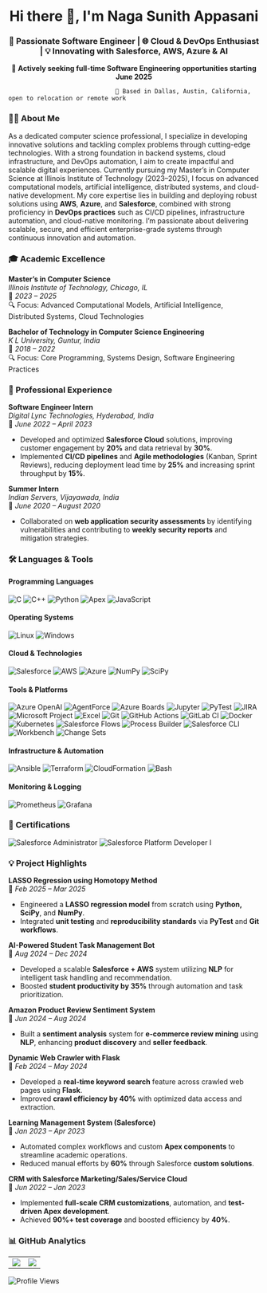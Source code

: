 <h1 align="center">Hi there 👋, I'm Naga Sunith Appasani</h1>
<h3 align="center">
🚀 Passionate Software Engineer | 🌐 Cloud & DevOps Enthusiast | 💡 Innovating with Salesforce, AWS, Azure & AI  
</h3>
<p align="center">
📢 <strong>Actively seeking full-time Software Engineering opportunities starting June 2025</strong>  

                                  📍 Based in Dallas, Austin, California, open to relocation or remote work  
</p>

<!--
**Sunith12/sunith12** is a ✨ _special_ ✨ repository because its `README.md` (this file) appears on your GitHub profile.

Here are some ideas to get you started:

- 🔭 I’m currently working on ...
- 🌱 I’m currently learning ...
- 👯 I’m looking to collaborate on ...
- 🤔 I’m looking for help with ...
- 💬 Ask me about ...
- 📫 How to reach me: ...
- 😄 Pronouns: ...
- ⚡ Fun fact: ...
-->

### 👨‍💻 About Me

As a dedicated computer science professional, I specialize in developing innovative solutions and tackling complex problems through cutting-edge technologies. With a strong foundation in backend systems, cloud infrastructure, and DevOps automation, I aim to create impactful and scalable digital experiences. Currently pursuing my Master’s in Computer Science at Illinois Institute of Technology (2023–2025), I focus on advanced computational models, artificial intelligence, distributed systems, and cloud-native development. My core expertise lies in building and deploying robust solutions using **AWS**, **Azure**, and **Salesforce**, combined with strong proficiency in **DevOps practices** such as CI/CD pipelines, infrastructure automation, and cloud-native monitoring. I’m passionate about delivering scalable, secure, and efficient enterprise-grade systems through continuous innovation and automation.

### 🎓 Academic Excellence

**Master’s in Computer Science**  
*Illinois Institute of Technology, Chicago, IL*  
📅 *2023 – 2025*  
🔍 Focus: Advanced Computational Models, Artificial Intelligence, Distributed Systems, Cloud Technologies

**Bachelor of Technology in Computer Science Engineering**  
*K L University, Guntur, India*  
📅 *2018 – 2022*  
🔍 Focus: Core Programming, Systems Design, Software Engineering Practices

### 💼 Professional Experience

**Software Engineer Intern**  
*Digital Lync Technologies, Hyderabad, India*  
📆 *June 2022 – April 2023*  
- Developed and optimized **Salesforce Cloud** solutions, improving customer engagement by **20%** and data retrieval by **30%**.
- Implemented **CI/CD pipelines** and **Agile methodologies** (Kanban, Sprint Reviews), reducing deployment lead time by **25%** and increasing sprint throughput by **15%**.

**Summer Intern**  
*Indian Servers, Vijayawada, India*  
📆 *June 2020 – August 2020*  
- Collaborated on **web application security assessments** by identifying vulnerabilities and contributing to **weekly security reports** and mitigation strategies.


### 🛠️ Languages & Tools

#### Programming Languages
![C](https://img.shields.io/badge/C-00599C?style=flat&logo=c&logoColor=white)
![C++](https://img.shields.io/badge/C++-00599C?style=flat&logo=c%2B%2B&logoColor=white)
![Python](https://img.shields.io/badge/Python-3776AB?style=flat&logo=python&logoColor=white)
![Apex](https://img.shields.io/badge/Apex-1798c1?style=flat&logo=salesforce&logoColor=white)
![JavaScript](https://img.shields.io/badge/JavaScript-F7DF1E?style=flat&logo=javascript&logoColor=black)

#### Operating Systems
![Linux](https://img.shields.io/badge/Linux-FCC624?style=flat&logo=linux&logoColor=black)
![Windows](https://img.shields.io/badge/Windows-0078D6?style=flat&logo=windows&logoColor=white)

#### Cloud & Technologies
![Salesforce](https://img.shields.io/badge/Salesforce-00A1E0?style=flat&logo=salesforce&logoColor=white)
![AWS](https://img.shields.io/badge/AWS-232F3E?style=flat&logo=amazon-aws&logoColor=white)
![Azure](https://img.shields.io/badge/Azure-0078D4?style=flat&logo=microsoft-azure&logoColor=white)
![NumPy](https://img.shields.io/badge/NumPy-013243?style=flat&logo=numpy&logoColor=white)
![SciPy](https://img.shields.io/badge/SciPy-8CAAE6?style=flat&logo=scipy&logoColor=white)

#### Tools & Platforms
![Azure OpenAI](https://img.shields.io/badge/Azure%20OpenAI-0078D4?style=flat&logo=microsoft-azure&logoColor=white)
![AgentForce](https://img.shields.io/badge/AgentForce-00A1E0?style=flat&logo=salesforce&logoColor=white)
![Azure Boards](https://img.shields.io/badge/Azure%20Boards-0078D4?style=flat&logo=azure-devops&logoColor=white)
![Jupyter](https://img.shields.io/badge/Jupyter-F37626?style=flat&logo=jupyter&logoColor=white)
![PyTest](https://img.shields.io/badge/PyTest-0A9EDC?style=flat&logo=python&logoColor=white)
![JIRA](https://img.shields.io/badge/JIRA-0052CC?style=flat&logo=jira&logoColor=white)
![Microsoft Project](https://img.shields.io/badge/Microsoft%20Project-0078D4?style=flat&logo=microsoft&logoColor=white)
![Excel](https://img.shields.io/badge/Excel-217346?style=flat&logo=microsoft-excel&logoColor=white)
![Git](https://img.shields.io/badge/Git-F05032?style=flat&logo=git&logoColor=white)
![GitHub Actions](https://img.shields.io/badge/GitHub%20Actions-2088FF?style=flat&logo=githubactions&logoColor=white)
![GitLab CI](https://img.shields.io/badge/GitLab%20CI-FC6D26?style=flat&logo=gitlab&logoColor=white)
![Docker](https://img.shields.io/badge/Docker-2496ED?style=flat&logo=docker&logoColor=white)
![Kubernetes](https://img.shields.io/badge/Kubernetes-326CE5?style=flat&logo=kubernetes&logoColor=white)
![Salesforce Flows](https://img.shields.io/badge/Flows-00A1E0?style=flat&logo=salesforce&logoColor=white)
![Process Builder](https://img.shields.io/badge/Process%20Builder-00A1E0?style=flat&logo=salesforce&logoColor=white)
![Salesforce CLI](https://img.shields.io/badge/Salesforce%20CLI-00A1E0?style=flat&logo=salesforce&logoColor=white)
![Workbench](https://img.shields.io/badge/Workbench-00A1E0?style=flat&logo=salesforce&logoColor=white)
![Change Sets](https://img.shields.io/badge/Change%20Sets-00A1E0?style=flat&logo=salesforce&logoColor=white)

#### Infrastructure & Automation
![Ansible](https://img.shields.io/badge/Ansible-EE0000?style=flat&logo=ansible&logoColor=white)
![Terraform](https://img.shields.io/badge/Terraform-623CE4?style=flat&logo=terraform&logoColor=white)
![CloudFormation](https://img.shields.io/badge/CloudFormation-FF4F8B?style=flat&logo=aws&logoColor=white)
![Bash](https://img.shields.io/badge/Bash-4EAA25?style=flat&logo=gnubash&logoColor=white)

#### Monitoring & Logging
![Prometheus](https://img.shields.io/badge/Prometheus-E6522C?style=flat&logo=prometheus&logoColor=white)
![Grafana](https://img.shields.io/badge/Grafana-F46800?style=flat&logo=grafana&logoColor=white)


### 🧾 Certifications

![Salesforce Administrator](https://img.shields.io/badge/Salesforce_Administrator-00A1E0?style=for-the-badge&logo=salesforce&logoColor=white)
![Salesforce Platform Developer I](https://img.shields.io/badge/Salesforce_Platform_Developer_I-00A1E0?style=for-the-badge&logo=salesforce&logoColor=white)



### 💡 Project Highlights

**LASSO Regression using Homotopy Method**  
📅 *Feb 2025 – Mar 2025*  
- Engineered a **LASSO regression model** from scratch using **Python, SciPy**, and **NumPy**.
- Integrated **unit testing** and **reproducibility standards** via **PyTest** and **Git workflows**.

**AI-Powered Student Task Management Bot**  
📅 *Aug 2024 – Dec 2024*  
- Developed a scalable **Salesforce + AWS** system utilizing **NLP** for intelligent task handling and recommendation.
- Boosted **student productivity by 35%** through automation and task prioritization.

**Amazon Product Review Sentiment System**  
📅 *Jun 2024 – Aug 2024*  
- Built a **sentiment analysis** system for **e-commerce review mining** using **NLP**, enhancing **product discovery** and **seller feedback**.

**Dynamic Web Crawler with Flask**  
📅 *Feb 2024 – May 2024*  
- Developed a **real-time keyword search** feature across crawled web pages using **Flask**.
- Improved **crawl efficiency by 40%** with optimized data access and extraction.

**Learning Management System (Salesforce)**  
📅 *Jan 2023 – Apr 2023*  
- Automated complex workflows and custom **Apex components** to streamline academic operations.
- Reduced manual efforts by **60%** through Salesforce **custom solutions**.

**CRM with Salesforce Marketing/Sales/Service Cloud**  
📅 *Jun 2022 – Jan 2023*  
- Implemented **full-scale CRM customizations**, automation, and **test-driven Apex development**.
- Achieved **90%+ test coverage** and boosted efficiency by **40%**.



### 📊 GitHub Analytics

<table>
  <tr>
    <td><img src="https://github-readme-stats.vercel.app/api?username=Sunith12&show_icons=true&theme=default&count_private=true" /></td>
    <td><img src="https://github-readme-stats.vercel.app/api/top-langs/?username=Sunith12&layout=compact&theme=default" /></td>
  </tr>
</table>



![Profile Views](https://komarev.com/ghpvc/?username=Sunith12&label=Profile%20Views&color=0e75b6&style=flat)

